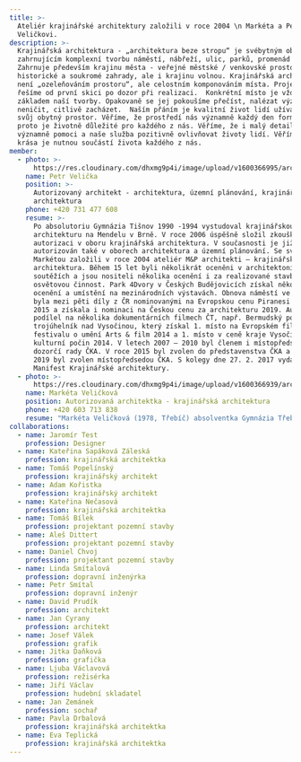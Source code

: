 ```yaml
---
title: >-
  Ateliér krajinářské architektury založili v roce 2004 \n Markéta a Petr
  Veličkovi.
description: >-
  Krajinářská architektura - „architektura beze stropu“ je svébytným oborem
  zahrnujícím komplexní tvorbu náměstí, nábřeží, ulic, parků, promenád …
  Zahrnuje především krajinu města - veřejné městské / venkovské prostory,
  historické a soukromé zahrady, ale i krajinu volnou. Krajinářská architektura
  není „ozeleňováním prostoru“, ale celostním komponováním místa. Projekty
  řešíme od první skici po dozor při realizaci.  Konkrétní místo je vždy
  základem naší tvorby. Opakovaně se jej pokoušíme přečíst, nalézat významy,
  neničit, citlivě zacházet.  Naším přáním je kvalitní život lidí užívajících
  svůj obytný prostor. Věříme, že prostředí nás významně každý den formuje a
  proto je životně důležité pro každého z nás. Věříme, že i malý detail může
  významně pomoci a naše služba pozitivně ovlivňovat životy lidí. Věříme, že
  krása je nutnou součástí života každého z nás.
member:
  - photo: >-
      https://res.cloudinary.com/dhxmg9p4i/image/upload/v1600366995/archweb/petr-1_tpcdcl.jpg
    name: Petr Velička
    position: >-
      Autorizovaný architekt - architektura, územní plánování, krajinářská
      architektura
    phone: +420 731 477 608
    resume: >-
      Po absolutoriu Gymnázia Tišnov 1990 -1994 vystudoval krajinářskou
      architekturu na Mendelu v Brně. V roce 2006 úspěšně složil zkoušky k
      autorizaci v oboru krajinářská architektura. V současnosti je již
      autorizován také v oborech architektura a územní plánování. Se svou ženou
      Markétou založili v roce 2004 ateliér M&P architekti – krajinářská
      architektura. Během 15 let byli několikrát oceněni v architektonických
      soutěžích a jsou nositeli několika ocenění i za realizované stavby a
      osvětovou činnost. Park 4Dvory v Českých Budějovicích získal několik
      ocenění a umístění na mezinárodních výstavách. Obnova náměstí ve Stříbře
      byla mezi pěti díly z ČR nominovanými na Evropskou cenu Piranesi Award
      2015 a získala i nominaci na Českou cenu za architekturu 2019. Autorsky se
      podílel na několika dokumentárních filmech ČT, např. Bermudský poetický
      trojúhelník nad Vysočinou, který získal 1. místo na Evropském filmovém
      festivalu o umění Arts & film 2014 a 1. místo v ceně kraje Vysočina za
      kulturní počin 2014. V letech 2007 – 2010 byl členem i místopředsedou
      dozorčí rady ČKA. V roce 2015 byl zvolen do představenstva ČKA a v roce
      2019 byl zvolen místopředsedou ČKA. S kolegy dne 27. 2. 2017 vydali
      Manifest Krajinářské architektury.
  - photo: >-
      https://res.cloudinary.com/dhxmg9p4i/image/upload/v1600366939/archweb/markera_blgze4.jpg
    name: Markéta Veličková
    position: Autorizovaná architektka - krajinářská architektura
    phone: +420 603 713 838
    resume: "Markéta Veličková (1978, Třebíč) absolventka Gymnázia Třebíč, vystudovala krajinářskou architekturu na Mendelově univerzitě v\_Brně, Od roku 2008 autorizovaná architektka A3. V\_roce 2004 spoluzaložila s\_P. Veličkou ateliér M&P architekti–krajinářská architektura, ve kterém působí dodnes. K\_jejím realizovaným stavbám patří např. archeopark Mikulčice (s P. Veličkou a J. Cyranym, 2013), náměstí v\_Černošíně (s P. Veličkou a D. Prudíkem, 2010), Park 4Dvory v\_Českých Budějovicích (s P. Veličkou a D. Prudíkem, 2014), obnova náměstí ve Stříbře (s P. Veličkou, 2018) a další. Nositelka několika ocenění, např. Ceny kraje Vysočina za kulturní počin 2014, Nominace Česká cena za architekturu 2016 a 2019, German Design Awards 2020. Spoluautorka knih a filmových dokumentů ČT o krajině a zahradách v\_České republice. Spoluautorka Manifestu Krajinářské architektury (2017)."
collaborations:
  - name: Jaromír Test
    profession: Designer
  - name: Kateřina Sapáková Záleská
    profession: krajinářská architektka
  - name: Tomáš Popelínský
    profession: krajinářský architekt
  - name: Adam Kořistka
    profession: krajinářský architekt
  - name: Kateřina Nečasová
    profession: krajinářská architektka
  - name: Tomáš Bílek
    profession: projektant pozemní stavby
  - name: Aleš Dittert
    profession: projektant pozemní stavby
  - name: Daniel Chvoj
    profession: projektant pozemní stavby
  - name: Linda Smítalová
    profession: dopravní inženýrka
  - name: Petr Smítal
    profession: dopravní inženýr
  - name: David Prudík
    profession: architekt
  - name: Jan Cyrany
    profession: architekt
  - name: Josef Válek
    profession: grafik
  - name: Jitka Daňková
    profession: grafička
  - name: Ljuba Václavová
    profession: režisérka
  - name: Jiří Václav
    profession: hudební skladatel
  - name: Jan Zemánek
    profession: sochař
  - name: Pavla Drbalová
    profession: krajinářská architektka
  - name: Eva Teplická
    profession: krajinářská architektka
---
```


